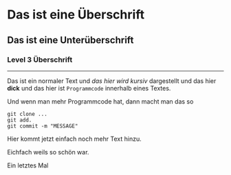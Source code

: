 # Das ist eine Überschrift

## Das ist eine Unterüberschrift

### Level 3 Überschrift

---

Das ist ein normaler Text und *das hier wird kursiv* dargestellt und das hier
**dick** und das hier ist `Programmcode` innerhalb eines Textes.

Und wenn man mehr Programmcode hat, dann macht man das so

```
git clone ...
git add.
git commit -m "MESSAGE"
```

Hier kommt jetzt einfach noch mehr Text hinzu.

Eichfach weils so schön war.

Ein letztes Mal
